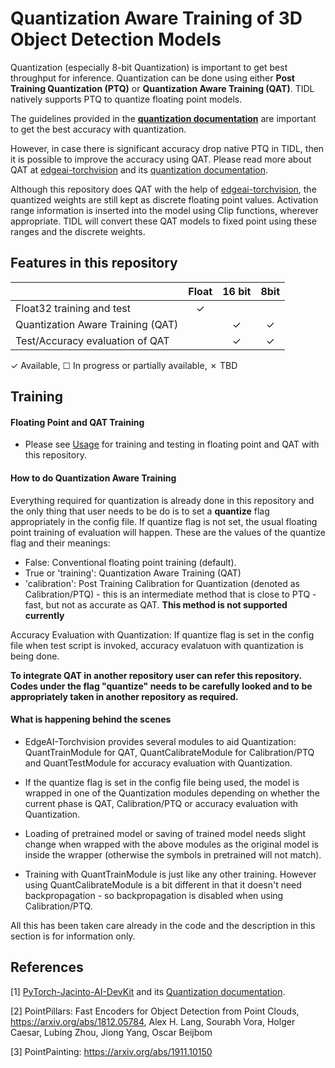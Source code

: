 # Quantization Aware Training of 3D Object Detection Models

Quantization (especially 8-bit Quantization) is important to get best throughput for inference. Quantization can be done using either **Post Training Quantization (PTQ)** or **Quantization Aware Training (QAT)**. TIDL natively supports PTQ to quantize floating point models. 

The guidelines provided in the **[quantization documentation](https://github.com/TexasInstruments/edgeai-torchvision/blob/master/docs/pixel2pixel/Quantization.md)** are important to get the best accuracy with quantization. 

However, in case there is significant accuracy drop native PTQ in TIDL, then it is possible to improve the accuracy using QAT. Please read more about QAT at [edgeai-torchvision](https://github.com/TexasInstruments/edgeai-torchvision) and its [quantization documentation](https://github.com/TexasInstruments/edgeai-torchvision/blob/master/docs/pixel2pixel/Quantization.md). 

Although this repository does QAT with the help of [edgeai-torchvision](https://github.com/TexasInstruments/edgeai-torchvision), the quantized weights are still kept as discrete floating point values. Activation range information is inserted into the model using Clip functions, wherever appropriate. TIDL will convert these QAT models to fixed point using these ranges and the discrete weights.


## Features in this repository

|                                                              | Float    | 16 bit   | 8bit     |
|--------------------                                          |:--------:|:--------:|:--------:|
| Float32 training and test                                    |✓         |          |          |
| Quantization Aware Training (QAT)                            |          | ✓        | ✓        |
| Test/Accuracy evaluation of QAT                              |          | ✓        | ✓        |

✓ Available, ☐ In progress or partially available, ✗ TBD


## Training

#### Floating Point and QAT Training
- Please see [Usage](./det3d_usage.md) for training and testing in floating point and QAT with this repository.


#### How to do Quantization Aware Training

Everything required for quantization is already done in this repository and the only thing that user needs to be do is to set a **quantize** flag appropriately in the config file. If quantize flag is not set, the usual floating point training of evaluation will happen. These are the values of the quantize flag and their meanings:
- False: Conventional floating point training (default).
- True or 'training': Quantization Aware Training (QAT)
- 'calibration': Post Training Calibration for Quantization (denoted as Calibration/PTQ) - this is an intermediate method that is close to PTQ - fast, but not as accurate as QAT. **This method is not supported currently**

Accuracy Evaluation with Quantization: If quantize flag is set in the config file when test script is invoked, accuracy evalatuon with quantization is being done.

**To integrate QAT in another repository user can refer this repository. Codes under the flag "quantize" needs to be carefully looked and to be appropriately taken in another repository as required.**

#### What is happening behind the scenes   
- EdgeAI-Torchvision provides several modules to aid Quantization: QuantTrainModule for QAT, QuantCalibrateModule for Calibration/PTQ and QuantTestModule for accuracy evaluation with Quantization. 

- If the quantize flag is set in the config file being used, the model is wrapped in one of the Quantization modules depending on whether the current phase is QAT, Calibration/PTQ or accuracy evaluation with Quantization.

- Loading of pretrained model or saving of trained model needs slight change when wrapped with the above modules as the original model is inside the wrapper (otherwise the symbols in pretrained will not match).

- Training with QuantTrainModule is just like any other training. However using QuantCalibrateModule is a bit different in that it doesn't need backpropagation - so backpropagation is disabled when using Calibration/PTQ.

All this has been taken care already in the code and the description in this section is for information only. 


## References
[1] [PyTorch-Jacinto-AI-DevKit](https://git.ti.com/cgit/jacinto-ai/pytorch-jacinto-ai-devkit/about/) and its [Quantization documentation](https://git.ti.com/cgit/jacinto-ai/pytorch-jacinto-ai-devkit/about/docs/Quantization.md). 

[2] PointPillars: Fast Encoders for Object Detection from Point Clouds, https://arxiv.org/abs/1812.05784, Alex H. Lang, Sourabh Vora, Holger Caesar, Lubing Zhou, Jiong Yang, Oscar Beijbom

[3] PointPainting: https://arxiv.org/abs/1911.10150